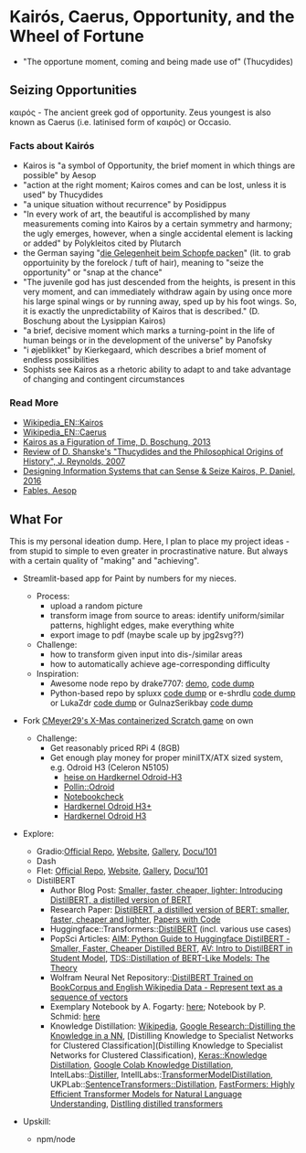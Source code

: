 # Kairós, Caerus, Opportunity, and the Wheel of Fortune
- "The opportune moment, coming and being made use of" (Thucydides)

## Seizing Opportunities
καιρός - The ancient greek god of opportunity. Zeus youngest is also known as Caerus (i.e. latinised form of καιρός) or Occasio. 

### Facts about Kairós
* Kairos is "a symbol of Opportunity, the brief moment in which things are possible" by Aesop
* "action at the right moment; Kairos comes and can be lost, unless it is used" by Thucydides
* "a unique situation without recurrence" by Posidippus
* "In every work of art, the beautiful is accomplished by many measurements coming into Kairos by a certain symmetry and harmony; the ugly emerges, however, when a single accidental element is lacking or added" by Polykleitos cited by Plutarch
* the German saying "[die Gelegenheit beim Schopfe packen](https://de.wiktionary.org/wiki/die_Gelegenheit_beim_Schopfe_packen)" (lit. to grab opportuinity by the forelock / tuft of hair), meaning to "seize the opportunity" or "snap at the chance"
* "The juvenile god has just descended from the heights, is present in this very moment, and can immediately withdraw again by using once more his large spinal wings or by running away, sped up by his foot wings. So, it is exactly the unpredictability of Kairos that is described." (D. Boschung about the Lysippian Kairos)
* "a brief, decisive moment which marks a turning-point in the life of human beings or in the development of the universe" by Panofsky
* "i øjeblikket" by Kierkegaard, which describes a brief moment of endless possibilities
* Sophists see Kairos as a rhetoric ability to adapt to and take advantage of changing and contingent circumstances

### Read More
* [Wikipedia_EN::Kairos](https://en.wikipedia.org/wiki/Kairos)
* [Wikipedia_EN::Caerus](https://en.wikipedia.org/wiki/Caerus)
* [Kairos as a Figuration of Time, D. Boschung, 2013](https://core.ac.uk/download/pdf/129682979.pdf)
* [Review of D. Shanske's "Thucydides and the Philosophical Origins of History", J. Reynolds, 2007](https://ndpr.nd.edu/reviews/thucydides-and-the-philosophical-origins-of-history/)
* [Designing Information Systems that can Sense & Seize Kairos, P. Daniel, 2016](https://projekter.aau.dk/projekter/files/239571461/DanielP_Master_Thesis.pdf)
* [Fables, Aesop](http://www.mythfolklore.net/aesopica/oxford/536.htm)

## What For
This is my personal ideation dump. Here, I plan to place my project ideas - from stupid to simple to even greater in procrastinative nature. But always with a certain quality of "making" and "achieving". 

* Streamlit-based app for Paint by numbers for my nieces. 
    * Process: 
        * upload a random picture
        * transform image from source to areas: identify uniform/similar patterns, highlight edges, make everything white
        * export image to pdf (maybe scale up by jpg2svg??)
    * Challenge:
        * how to transform given input into dis-/similar areas
        * how to automatically achieve age-corresponding difficulty
    * Inspiration:
        * Awesome node repo by drake7707: [demo](https://drake7707.github.io/paintbynumbersgenerator/index.html), [code dump](https://github.com/drake7707/paintbynumbersgenerator)
        * Python-based repo by spluxx [code dump](https://github.com/spluxx/paint_by_numbers) or e-shrdlu [code dump](https://github.com/e-shrdlu/paint-by-numbers-generator) or LukaZdr [code dump](https://github.com/LukaZdr/paint_by_numbers_image_generator) or GulnazSerikbay [code dump](https://github.com/GulnazSerikbay/PBN)
* Fork [CMeyer29's X-Mas containerized Scratch game](https://github.com/cmeyer29/scratch-on-k3s) on own 
    * Challenge: 
        * Get reasonably priced RPi 4 (8GB) 
        * Get enough play money for proper miniITX/ATX sized system, e.g. Odroid H3 (Celeron N5105)
            * [heise on Hardkernel Odroid-H3](https://www.heise.de/select/ct/vorschau/2235712100679237451)
            * [Pollin::Odroid](https://www.pollin.de/p/odroid-h3-einplatinencomputer-811600)
            * [Notebookcheck](https://www.notebookcheck.com/Odroid-H3-und-H3-Neues-Mainboards-mit-Jasper-Lake-Prozessoren-und-bis-zu-64-Gigabyte-RAM.661710.0.html)
            * [Hardkernel Odroid H3+](https://www.hardkernel.com/shop/odroid-h3-plus/)
            * [Hardkernel Odroid H3](https://www.hardkernel.com/shop/odroid-h3/)
* Explore:
    * Gradio:[Official Repo](https://github.com/gradio-app/gradio), [Website](http://www.gradio.app/), [Gallery](https://www.gradio.app/demos/), [Docu/101](https://www.gradio.app/quickstart/)
    * Dash
    * Flet: [Official Repo](https://github.com/flet-dev/flet), [Website](https://flet.dev/), [Gallery](https://github.com/flet-dev/examples/tree/main/python), [Docu/101](https://flet.dev/docs/guides/python/getting-started/)
    * DistilBERT
      * Author Blog Post: [Smaller, faster, cheaper, lighter: Introducing DistilBERT, a distilled version of BERT](https://medium.com/huggingface/distilbert-8cf3380435b5)   
      * Research Paper: [DistilBERT, a distilled version of BERT: smaller, faster, cheaper and lighter](https://arxiv.org/abs/1910.01108), [Papers with Code](https://paperswithcode.com/method/distillbert)
      * Huggingface::Transformers::[DistilBERT](https://huggingface.co/docs/transformers/model_doc/distilbert) (incl. various use cases)
      * PopSci Articles: [AIM: Python Guide to Huggingface DistilBERT - Smaller, Faster, Cheaper Distilled BERT](https://analyticsindiamag.com/python-guide-to-huggingface-distilbert-smaller-faster-cheaper-distilled-bert/), [AV: Intro to DistilBERT in Student Model](https://www.analyticsvidhya.com/blog/2022/11/introduction-to-distilbert-in-student-model/), [TDS::Distillation of BERT-Like Models: The Theory](https://towardsdatascience.com/distillation-of-bert-like-models-the-theory-32e19a02641f)
      * Wolfram Neural Net Repository::[DistilBERT Trained on BookCorpus and English Wikipedia Data - Represent text as a sequence of vectors](https://resources.wolframcloud.com/NeuralNetRepository/resources/DistilBERT-Trained-on-BookCorpus-and-English-Wikipedia-Data/)
      * Exemplary Notebook by A. Fogarty: [here](http://seekinginference.com/applied_nlp/distilbert.html); Notebook by P. Schmid: [here](https://github.com/philschmid/knowledge-distillation-transformers-pytorch-sagemaker/blob/master/knowledge-distillation.ipynb)
      * Knowledge Distillation: [Wikipedia](https://en.wikipedia.org/wiki/Knowledge_distillation), [Google Research::Distilling the Knowledge in a NN](https://research.google/pubs/pub44873/), [Distilling Knowledge to Specialist Networks for Clustered Classification](Distilling Knowledge to Specialist Networks for Clustered Classification), [Keras::Knowledge Distillation](https://keras.io/examples/vision/knowledge_distillation/), [Google Colab Knowledge Distillation](https://colab.research.google.com/drive/1Vo5rFF5JyHdJGFW88io4t5QS6q1klYPD?usp=sharing), IntelLabs::[Distiller](https://intellabs.github.io/distiller/), IntellLabs::[TransformerModelDistillation](https://intellabs.github.io/nlp-architect/transformers_distillation.html), UKPLab::[SentenceTransformers::Distillation](https://github.com/UKPLab/sentence-transformers/tree/master/examples/training/distillation), [FastFormers: Highly Efficient Transformer Models for Natural Language Understanding](https://arxiv.org/abs/2010.13382), [Distlling distilled transformers](https://lewtun.github.io/blog/weeknotes/nlp/huggingface/transformers/2021/01/17/wknotes-distillation-and-generation.html#fn-1)

* Upskill: 
    * npm/node


    
